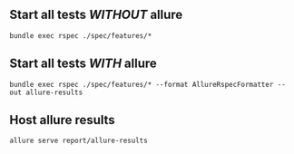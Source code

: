 
## Start all tests *WITHOUT* allure

```
bundle exec rspec ./spec/features/*
```

## Start all tests *WITH* allure

```
bundle exec rspec ./spec/features/* --format AllureRspecFormatter --out allure-results
```

## Host allure results

```
allure serve report/allure-results
```
